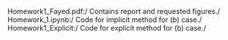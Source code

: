 Homework1_Fayed.pdf:/
Contains report and requested figures./
Homework_1.ipynb:/
Code for implicit method for (b) case./
Homework1_Explicit:/
Code for explicit method for (b) case./
